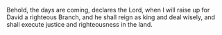 Behold, the days are coming, declares the Lord, when I will raise up for David a righteous Branch, and he shall reign as king and deal wisely, and shall execute justice and righteousness in the land.
